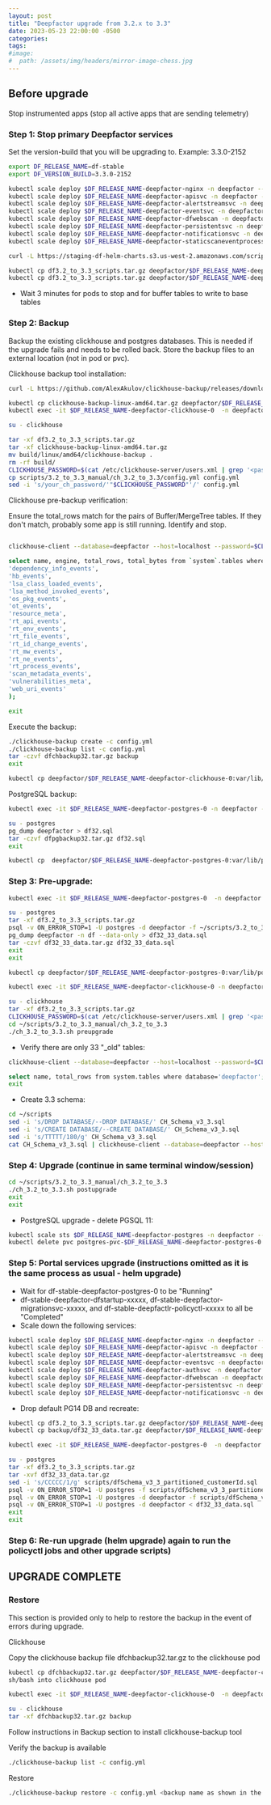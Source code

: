 ```yaml
---
layout: post
title: "Deepfactor upgrade from 3.2.x to 3.3"
date: 2023-05-23 22:00:00 -0500
categories:
tags:
#image:
#  path: /assets/img/headers/mirror-image-chess.jpg
---
```


## Before upgrade

Stop instrumented apps (stop all active apps that are sending telemetry)

### Step 1: Stop primary Deepfactor services

Set the version-build that you will be upgrading to.  Example: 3.3.0-2152
``` sh
export DF_RELEASE_NAME=df-stable
export DF_VERSION_BUILD=3.3.0-2152
```
``` sh
kubectl scale deploy $DF_RELEASE_NAME-deepfactor-nginx -n deepfactor --replicas=0
kubectl scale deploy $DF_RELEASE_NAME-deepfactor-apisvc -n deepfactor --replicas=0
kubectl scale deploy $DF_RELEASE_NAME-deepfactor-alertstreamsvc -n deepfactor --replicas=0
kubectl scale deploy $DF_RELEASE_NAME-deepfactor-eventsvc -n deepfactor --replicas=0
kubectl scale deploy $DF_RELEASE_NAME-deepfactor-dfwebscan -n deepfactor --replicas=0
kubectl scale deploy $DF_RELEASE_NAME-deepfactor-persistentsvc -n deepfactor --replicas=0
kubectl scale deploy $DF_RELEASE_NAME-deepfactor-notificationsvc -n deepfactor --replicas=0
kubectl scale deploy $DF_RELEASE_NAME-deepfactor-staticscaneventprocessor -n deepfactor --replicas=0
```
``` sh
curl -L https://staging-df-helm-charts.s3.us-west-2.amazonaws.com/scripts/public/df3.2_to_3.3_scripts_$DF_VERSION_BUILD.tar.gz -o df3.2_to_3.3_scripts.tar.gz
```
``` sh
kubectl cp df3.2_to_3.3_scripts.tar.gz deepfactor/$DF_RELEASE_NAME-deepfactor-clickhouse-0:var/lib/clickhouse/
kubectl cp df3.2_to_3.3_scripts.tar.gz deepfactor/$DF_RELEASE_NAME-deepfactor-postgres-0:var/lib/postgresql/
```
* Wait 3 minutes for pods to stop and for buffer tables to write to base tables

### Step 2: Backup

Backup the existing clickhouse and postgres databases. This is needed if the upgrade fails and needs to be rolled back.
Store the backup files to an external location (not in pod or pvc).

Clickhouse backup tool installation:

``` sh
curl -L https://github.com/AlexAkulov/clickhouse-backup/releases/download/v2.2.5/clickhouse-backup-linux-amd64.tar.gz -o clickhouse-backup-linux-amd64.tar.gz
```
``` sh
kubectl cp clickhouse-backup-linux-amd64.tar.gz deepfactor/$DF_RELEASE_NAME-deepfactor-clickhouse-0:var/lib/clickhouse/
kubectl exec -it $DF_RELEASE_NAME-deepfactor-clickhouse-0  -n deepfactor -- bash
```
``` sh
su - clickhouse
```
``` sh
tar -xf df3.2_to_3.3_scripts.tar.gz
tar -xf clickhouse-backup-linux-amd64.tar.gz
mv build/linux/amd64/clickhouse-backup .
rm -rf build/
CLICKHOUSE_PASSWORD=$(cat /etc/clickhouse-server/users.xml | grep '<password>' | sed -n 2p | awk -F "[<>]" '{print $3}')
cp scripts/3.2_to_3.3_manual/ch_3.2_to_3.3/config.yml config.yml
sed -i 's/your_ch_password/'"$CLICKHOUSE_PASSWORD"'/' config.yml
```
Clickhouse pre-backup verification:

Ensure the total_rows match for the pairs of Buffer/MergeTree tables.  If they don't match, probably some app is still running.  Identify and stop.
```sh

clickhouse-client --database=deepfactor --host=localhost --password=$CLICKHOUSE_PASSWORD
```
``` sh
select name, engine, total_rows, total_bytes from `system`.tables where engine = 'Buffer' or name in (
'dependency_info_events',
'hb_events',
'lsa_class_loaded_events',
'lsa_method_invoked_events',
'os_pkg_events',
'ot_events',
'resource_meta',
'rt_api_events',
'rt_env_events',
'rt_file_events',
'rt_id_change_events',
'rt_mw_events',
'rt_ne_events',
'rt_process_events',
'scan_metadata_events',
'vulnerabilities_meta',
'web_uri_events'
);

exit
```
Execute the backup:
``` sh
./clickhouse-backup create -c config.yml
./clickhouse-backup list -c config.yml
tar -czvf dfchbackup32.tar.gz backup
exit
```
``` sh
kubectl cp deepfactor/$DF_RELEASE_NAME-deepfactor-clickhouse-0:var/lib/clickhouse/dfchbackup32.tar.gz dfchbackup32.tar.gz
```
PostgreSQL backup:
``` sh
kubectl exec -it $DF_RELEASE_NAME-deepfactor-postgres-0 -n deepfactor -- bash
```
``` sh
su - postgres
pg_dump deepfactor > df32.sql
tar -czvf dfpgbackup32.tar.gz df32.sql
exit
```
``` sh
kubectl cp  deepfactor/$DF_RELEASE_NAME-deepfactor-postgres-0:var/lib/postgresql/dfpgbackup32.tar.gz dfpgbackup32.tar.gz
```
### Step 3: Pre-upgrade:
``` sh
kubectl exec -it $DF_RELEASE_NAME-deepfactor-postgres-0  -n deepfactor -- bash
```
``` sh
su - postgres
tar -xf df3.2_to_3.3_scripts.tar.gz
psql -v ON_ERROR_STOP=1 -U postgres -d deepfactor -f ~/scripts/3.2_to_3.3_manual/pg_3.2_to_3.3.sql
pg_dump deepfactor -n df --data-only > df32_33_data.sql
tar -czvf df32_33_data.tar.gz df32_33_data.sql
exit
exit
```
``` sh
kubectl cp deepfactor/$DF_RELEASE_NAME-deepfactor-postgres-0:var/lib/postgresql/df32_33_data.tar.gz backup/df32_33_data.tar.gz
```
``` sh
kubectl exec -it $DF_RELEASE_NAME-deepfactor-clickhouse-0 -n deepfactor -- bash
```
``` sh
su - clickhouse
tar -xf df3.2_to_3.3_scripts.tar.gz
CLICKHOUSE_PASSWORD=$(cat /etc/clickhouse-server/users.xml | grep '<password>' | sed -n 2p | awk -F "[<>]" '{print $3}')
cd ~/scripts/3.2_to_3.3_manual/ch_3.2_to_3.3
./ch_3.2_to_3.3.sh preupgrade
```
* Verify there are only 33 "_old" tables:
``` sh
clickhouse-client --database=deepfactor --host=localhost --password=$CLICKHOUSE_PASSWORD
```
``` sh
select name, total_rows from system.tables where database='deepfactor';
exit
```
* Create 3.3 schema:
``` sh
cd ~/scripts
sed -i 's/DROP DATABASE/--DROP DATABASE/' CH_Schema_v3_3.sql
sed -i 's/CREATE DATABASE/--CREATE DATABASE/' CH_Schema_v3_3.sql
sed -i 's/TTTTT/180/g' CH_Schema_v3_3.sql
cat CH_Schema_v3_3.sql | clickhouse-client --database=deepfactor --host=localhost --password=$CLICKHOUSE_PASSWORD -m -n
```
### Step 4: Upgrade (continue in same terminal window/session)
``` sh
cd ~/scripts/3.2_to_3.3_manual/ch_3.2_to_3.3
./ch_3.2_to_3.3.sh postupgrade
exit
exit
```
* PostgreSQL upgrade - delete PGSQL 11:
``` sh
kubectl scale sts $DF_RELEASE_NAME-deepfactor-postgres -n deepfactor --replicas=0
kubectl delete pvc postgres-pvc-$DF_RELEASE_NAME-deepfactor-postgres-0 -n deepfactor
```
### Step 5: Portal services upgrade (instructions omitted as it is the same process as usual - helm upgrade)

* Wait for    df-stable-deepfactor-postgres-0 to be "Running"
* df-stable-deepfactor-dfstartup-xxxxx, df-stable-deepfactor-migrationsvc-xxxxx, and df-stable-deepfactlr-policyctl-xxxxx to all be "Completed"
* Scale down the following services:
``` sh
kubectl scale deploy $DF_RELEASE_NAME-deepfactor-nginx -n deepfactor --replicas=0
kubectl scale deploy $DF_RELEASE_NAME-deepfactor-apisvc -n deepfactor --replicas=0
kubectl scale deploy $DF_RELEASE_NAME-deepfactor-alertstreamsvc -n deepfactor --replicas=0
kubectl scale deploy $DF_RELEASE_NAME-deepfactor-eventsvc -n deepfactor --replicas=0
kubectl scale deploy $DF_RELEASE_NAME-deepfactor-authsvc -n deepfactor --replicas=0
kubectl scale deploy $DF_RELEASE_NAME-deepfactor-dfwebscan -n deepfactor --replicas=0
kubectl scale deploy $DF_RELEASE_NAME-deepfactor-persistentsvc -n deepfactor --replicas=0
kubectl scale deploy $DF_RELEASE_NAME-deepfactor-notificationsvc -n deepfactor --replicas=0
```
* Drop default PG14 DB and recreate:
``` sh
kubectl cp df3.2_to_3.3_scripts.tar.gz deepfactor/$DF_RELEASE_NAME-deepfactor-postgres-0:/var/lib/postgresql/
kubectl cp backup/df32_33_data.tar.gz deepfactor/$DF_RELEASE_NAME-deepfactor-postgres-0:var/lib/postgresql/
```
``` sh
kubectl exec -it $DF_RELEASE_NAME-deepfactor-postgres-0  -n deepfactor -- bash
```
``` sh
su - postgres
tar -xf df3.2_to_3.3_scripts.tar.gz
tar -xvf df32_33_data.tar.gz
sed -i 's/CCCCC/1/g' scripts/dfSchema_v3_3_partitioned_customerId.sql
psql -v ON_ERROR_STOP=1 -U postgres -f scripts/dfSchema_v3_3_partitioned.sql
psql -v ON_ERROR_STOP=1 -U postgres -d deepfactor -f scripts/dfSchema_v3_3_partitioned_customerId.sql
psql -v ON_ERROR_STOP=1 -U postgres -d deepfactor < df32_33_data.sql
exit
exit
```
### Step 6: Re-run upgrade (helm upgrade) again to run the policyctl jobs and other upgrade scripts)

## UPGRADE COMPLETE

### Restore
This section is provided only to help to restore the backup in the event of errors during upgrade.

Clickhouse

Copy the clickhouse backup file dfchbackup32.tar.gz to the clickhouse pod
``` sh
kubectl cp dfchbackup32.tar.gz deepfactor/$DF_RELEASE_NAME-deepfactor-clickhouse-0:var/lib/clickhouse/dfchbackup32.tar.gz
sh/bash into clickhouse pod
```
``` sh
kubectl exec -it $DF_RELEASE_NAME-deepfactor-clickhouse-0  -n deepfactor -- bash
```
``` sh
su - clickhouse
tar -xf dfchbackup32.tar.gz backup
```
Follow instructions in Backup section to install clickhouse-backup tool

Verify the backup is available
``` sh
./clickhouse-backup list -c config.yml
```
Restore
``` sh
./clickhouse-backup restore -c config.yml <backup name as shown in the list>
```
